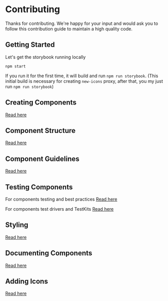 # Contributing

Thanks for contributing. We're happy for your input and would ask you to follow this contribution guide to maintain a high quality code.

## Getting Started

Let's get the storybook running locally
```
npm start
```
If you run it for the first time, it will build and run `npm run storybook`.
(This initial build is necessary for creating `new-icons` proxy, after that, you my just run `npm run storybook`)

## Creating Components

[Read here](./docs/contribution/CREATING_COMPONENTS.md)

## Component Structure

[Read here](./docs/contribution/COMPONENT_STRUCTURE.md)

## Component Guidelines

[Read here](./docs/contribution/COMPONENT_GUIDELINES.md)

## Testing Components

For components testing and best practices [Read here](./docs/contribution/TESTING.md)

For components test drivers and TestKits [Read here](./docs/contribution/TEST_DRIVERS.md)

## Styling

[Read here](./docs/contribution/STYLING.md)

## Documenting Components

[Read here](./docs/contribution/DOCUMENTING_COMPONENTS.md)

## Adding Icons

[Read here](./docs/contribution/ADDING_ICONS.md)

